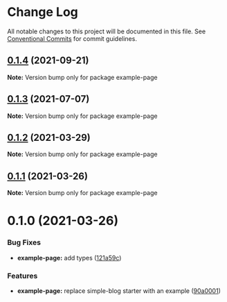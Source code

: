 # Change Log

All notable changes to this project will be documented in this file.
See [Conventional Commits](https://conventionalcommits.org) for commit guidelines.

## [0.1.4](https://github.com/arshad/next-mdx/compare/example-page@0.1.3...example-page@0.1.4) (2021-09-21)

**Note:** Version bump only for package example-page





## [0.1.3](https://github.com/arshad/next-mdx/compare/example-page@0.1.2...example-page@0.1.3) (2021-07-07)

**Note:** Version bump only for package example-page





## [0.1.2](https://github.com/arshad/next-mdx/compare/example-page@0.1.1...example-page@0.1.2) (2021-03-29)

**Note:** Version bump only for package example-page





## [0.1.1](https://github.com/arshad/next-mdx/compare/example-page@0.1.0...example-page@0.1.1) (2021-03-26)

**Note:** Version bump only for package example-page





# 0.1.0 (2021-03-26)


### Bug Fixes

* **example-page:** add types ([121a59c](https://github.com/arshad/next-mdx/commit/121a59cb92b1cccdcc53b36c2e953470c479d13f))


### Features

* **example-page:** replace simple-blog starter with an example ([90a0001](https://github.com/arshad/next-mdx/commit/90a0001175f3c10ea09155f28916023c5d2c7524))
